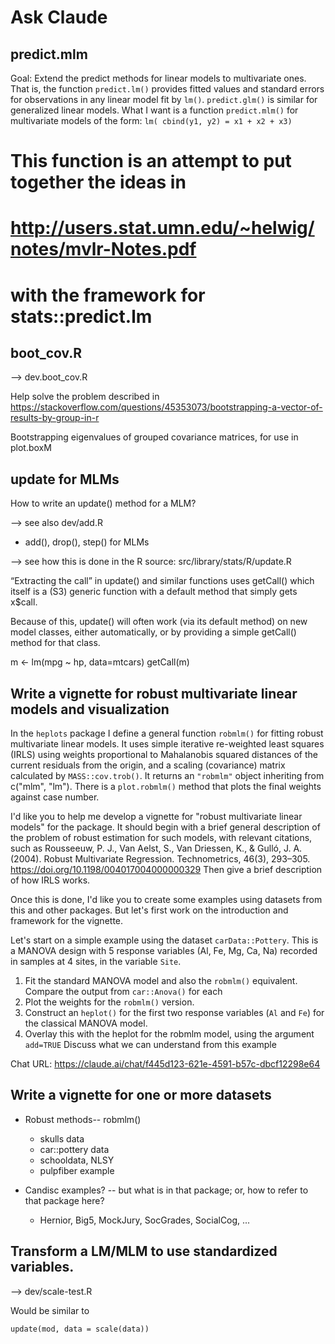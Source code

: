 # Ask Claude

## predict.mlm

Goal: Extend the predict methods for linear models to multivariate ones. That is, the function `predict.lm()` 
provides fitted values and standard errors for observations in any linear model fit by `lm()`.
`predict.glm()` is similar for generalized linear models. What I want is a function `predict.mlm()`
for multivariate models of the form: `lm( cbind(y1, y2) = x1 + x2 + x3)`

# This function is an attempt to put together the ideas in 
#   http://users.stat.umn.edu/~helwig/notes/mvlr-Notes.pdf
# with the framework for stats::predict.lm


## boot_cov.R

--> dev.boot_cov.R

Help solve the problem described in
https://stackoverflow.com/questions/45353073/bootstrapping-a-vector-of-results-by-group-in-r

Bootstrapping eigenvalues of grouped covariance matrices, for use in plot.boxM

## update for MLMs

How to write an update() method for a MLM?

--> see also dev/add.R
  - add(), drop(), step() for MLMs

--> see how this is done in the R source: src/library/stats/R/update.R

“Extracting the call” in update() and similar functions uses getCall() which itself is a (S3) 
generic function with a default method that simply gets x$call.

Because of this, update() will often work (via its default method) on new model classes, 
either automatically, or by providing a simple getCall() method for that class.

m <- lm(mpg ~ hp, data=mtcars)
getCall(m)

## Write a vignette for robust multivariate linear models and visualization

In the `heplots` package I define a general function `robmlm()` for fitting robust multivariate linear models.
It uses simple iterative re-weighted least squares (IRLS) using weights proportional to  Mahalanobis squared distances 
of the current residuals from the origin, and a scaling (covariance) matrix calculated by `MASS::cov.trob()`.
It returns an `"robmlm"` object inheriting from c("mlm", "lm"). There is a `plot.robmlm()` method that
plots the final weights against case number.

I'd like you to help me develop a vignette for "robust multivariate linear models" for the package.
It should begin with a brief general description of the problem of robust estimation for such models, with
relevant citations, such as Rousseeuw, P. J., Van Aelst, S., Van Driessen, K., & Gulló, J. A. (2004). 
Robust Multivariate Regression. Technometrics, 46(3), 293–305. https://doi.org/10.1198/004017004000000329
Then give a brief description of how IRLS works.

Once this is done, I'd like you to create some examples using datasets from this and other packages.
But let's first work on the introduction and framework for the vignette.

Let's start on a simple example using the dataset `carData::Pottery`. This is a MANOVA design with 5 response variables
(Al, Fe, Mg, Ca, Na) recorded in samples at 4 sites, in the variable `Site`.
1. Fit the standard MANOVA model and also the `robmlm()` equivalent. Compare the output from `car::Anova()` for each
2. Plot the weights for the `robmlm()` version.
3. Construct an `heplot()` for the first two response variables (`Al` and `Fe`) for the classical MANOVA model.
4. Overlay this with the heplot for the robmlm model, using the argument `add=TRUE`
Discuss what we can understand from this example

Chat URL: https://claude.ai/chat/f445d123-621e-4591-b57c-dbcf12298e64




## Write a vignette for one or more datasets

* Robust methods-- robmlm()
  - skulls data
  - car::pottery data
  - schooldata, NLSY
  - pulpfiber example
  
* Candisc examples? -- but what is in that package; or, how to refer to that package here?
  - Hernior, Big5, MockJury, SocGrades, SocialCog, ...


## Transform a LM/MLM to use standardized variables.

--> dev/scale-test.R

Would be similar to

```
update(mod, data = scale(data))
```
